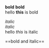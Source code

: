__bold__
**bold**  
hello **this** is bold

*italic*  
_italic_  
hello *this* is italic

==bold and italic==


